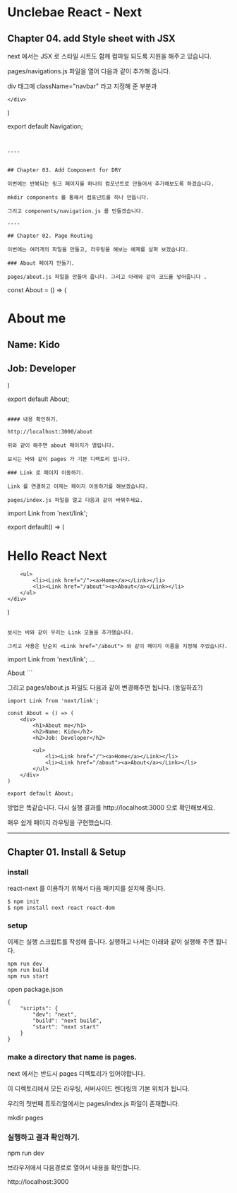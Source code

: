 # Unclebae React - Next

## Chapter 04. add Style sheet with JSX

next 에서는 JSX 로 스타일 시트도 함께 컴파일 되도록 지원을 해주고 있습니다. 

pages/navigations.js 파일을 열어 다음과 같이 추가해 줍니다. 

div 태그에 className="navbar" 라고 지정해 준 부분과 

<style jsx> 로 된 부분을 주의깊게 살펴보세요. 

```
import Link from 'next/link';

const Navigation = () => (
    <div className="navbar">
        <ul>
            <li><Link href="/"><a>Home</a></Link></li>
            <li><Link href="/about"><a>About</a></Link></li>
        </ul>

        <style jsx>{\`
            div.navbar {
                background-color: #f7cba3;
                margin: 10 0;
                padding: 1px;
            }

            ul {
                list-style: none;
                display: flex;
            }

            ul li {
                font-size: 20px;
                margin-right: 20px;
            }

            ul li a {
                text-decoration: none;
                padding: 10px;
                border-radius: 5px;
            }

            ul li a:hover {
                background-color:#f2c43a;
            }
        \`
        }</style>
    </div>
)

export default Navigation;
```


----


## Chapter 03. Add Component for DRY

이번에는 반복되는 링크 페이지를 하나의 컴포넌트로 만들어서 추가해보도록 하겠습니다. 

mkdir components 를 통해서 컴포넌트를 하나 만듭니다. 

그리고 components/navigation.js 를 만들겠습니다. 

----

## Chapter 02. Page Routing

이번에는 여러개의 파일을 만들고, 라우팅을 해보는 예제를 살펴 보겠습니다. 

### About 페이지 만들기. 

pages/about.js 파일을 만들어 줍니다. 그리고 아래와 같이 코드를 넣어줍니다 .

```
const About = () => (
    <div>
        <h1>About me</h1>
        <h2>Name: Kido</h2>
        <h2>Job: Developer</h2>
    </div>
)

export default About;
```

#### 내용 확인하기. 

http://localhost:3000/about 

위와 같이 해주면 about 페이지가 열립니다. 

보시는 바와 같이 pages 가 기본 디렉토리 입니다. 

### Link 로 페이지 이동하기. 

Link 를 연결하고 이제는 페이지 이동하기를 해보겠습니다. 

pages/index.js 파일을 열고 다음과 같이 바꿔주세요. 

```
import Link from 'next/link';

export default() => (
    <div>
        <h1>Hello React Next</h1>

        <ul>
            <li><Link href="/"><a>Home</a></Link></li>
            <li><Link href="/about"><a>About</a></Link></li>
        </ul>
    </div>

)
```

보시는 바와 같이 우리는 Link 모듈을 추가했습니다. 

그리고 사용은 단순히 <Link href="/about"> 와 같이 페이지 이름을 지정해 주었습니다. 

```
import Link from 'next/link';
...
<Link href="/about"><a>About</a></Link>
```

그리고 pages/about.js 파일도 다음과 같이 변경해주면 됩니다. (동일하죠?)

```
import Link from 'next/link';

const About = () => (
    <div>
        <h1>About me</h1>
        <h2>Name: Kido</h2>
        <h2>Job: Developer</h2>

        <ul>
            <li><Link href="/"><a>Home</a></Link></li>
            <li><Link href="/about"><a>About</a></Link></li>
        </ul>
    </div>
)

export default About;
```

방법은 똑같습니다. 다시 실행 결과를 http://localhost:3000 으로 확인해보세요. 

매우 쉽게 페이지 라우팅을 구현했습니다. 


----

## Chapter 01. Install & Setup

### install

react-next 를 이용하기 위해서 다음 패키지를 설치해 줍니다. 

```
$ npm init
$ npm install next react react-dom
```

### setup

이제는 실행 스크립트를 작성해 줍니다. 실행하고 나서는 아래와 같이 실행해 주면 됩니다. 

```
npm run dev
npm run build
npm run start
```

open package.json

```
{
    "scripts": {
        "dev": "next",
        "build": "next build",
        "start": "next start"
    }
}
```

### make a directory that name is pages.

next 에서는 반드시 pages 디렉토리가 있어야합니다. 

이 디렉토리에서 모든 라우팅, 서버사이드 렌더링의 기본 위치가 됩니다. 

우리의 첫번째 튜토리얼에서는 pages/index.js 파일이 존재합니다. 

mkdir pages

### 실행하고 결과 확인하기. 

npm run dev

브라우저에서 다음경로로 열어서 내용을 확인합니다. 

http://localhost:3000 
